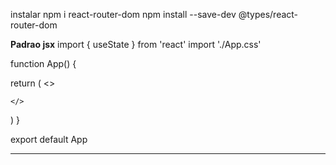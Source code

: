 instalar
npm i react-router-dom
npm install --save-dev @types/react-router-dom

**Padrao jsx**
import { useState } from 'react'
import './App.css'

function App() {


  return (
    <>
    
    </>
  )
}

export default App

****
